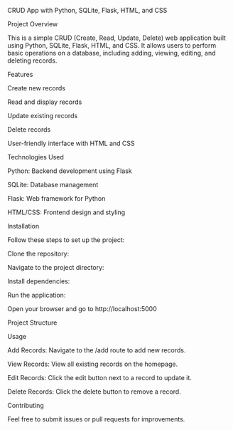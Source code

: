 CRUD App with Python, SQLite, Flask, HTML, and CSS

Project Overview

This is a simple CRUD (Create, Read, Update, Delete) web application built using Python, SQLite, Flask, HTML, and CSS. It allows users to perform basic operations on a database, including adding, viewing, editing, and deleting records.

Features

Create new records

Read and display records

Update existing records

Delete records

User-friendly interface with HTML and CSS

Technologies Used

Python: Backend development using Flask

SQLite: Database management

Flask: Web framework for Python

HTML/CSS: Frontend design and styling

Installation

Follow these steps to set up the project:

Clone the repository:

Navigate to the project directory:

Install dependencies:

Run the application:

Open your browser and go to http://localhost:5000

Project Structure

Usage

Add Records: Navigate to the /add route to add new records.

View Records: View all existing records on the homepage.

Edit Records: Click the edit button next to a record to update it.

Delete Records: Click the delete button to remove a record.

Contributing

Feel free to submit issues or pull requests for improvements.
